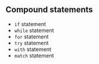 ## Compound statements

- `if` statement
- `while` statement
- `for` statement
- `try` statement
- `with` statement
- `match` statement
